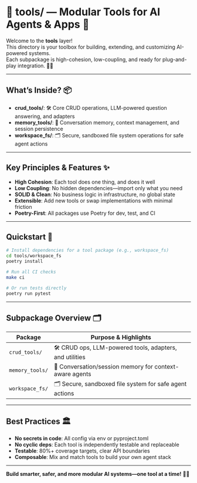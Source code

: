 # 🧰 tools/ — Modular Tools for AI Agents & Apps 🚀

Welcome to the **tools** layer!  
This directory is your toolbox for building, extending, and customizing AI-powered systems.  
Each subpackage is high-cohesion, low-coupling, and ready for plug-and-play integration. 🦾🔌

---

## What’s Inside? 📦

- **crud_tools/**: 🛠️ Core CRUD operations, LLM-powered question answering, and adapters
- **memory_tools/**: 🧠 Conversation memory, context management, and session persistence
- **workspace_fs/**: 🗂️ Secure, sandboxed file system operations for safe agent actions

---

## Key Principles & Features ✨

- **High Cohesion**: Each tool does one thing, and does it well
- **Low Coupling**: No hidden dependencies—import only what you need
- **SOLID & Clean**: No business logic in infrastructure, no global state
- **Extensible**: Add new tools or swap implementations with minimal friction
- **Poetry-First**: All packages use Poetry for dev, test, and CI

---

## Quickstart 🚀

```bash
# Install dependencies for a tool package (e.g., workspace_fs)
cd tools/workspace_fs
poetry install

# Run all CI checks
make ci

# Or run tests directly
poetry run pytest
```

---

## Subpackage Overview 🗂️

| Package         | Purpose & Highlights                                    |
| --------------- | ------------------------------------------------------- |
| `crud_tools/`   | 🛠️ CRUD ops, LLM-powered tools, adapters, and utilities |
| `memory_tools/` | 🧠 Conversation/session memory for context-aware agents |
| `workspace_fs/` | 🗂️ Secure, sandboxed file system for safe agent actions |

---

## Best Practices 🏛️

- **No secrets in code**: All config via env or pyproject.toml
- **No cyclic deps**: Each tool is independently testable and replaceable
- **Testable**: 80%+ coverage targets, clear API boundaries
- **Composable**: Mix and match tools to build your own agent stack

---

**Build smarter, safer, and more modular AI systems—one tool at a time!** 🧰✨
